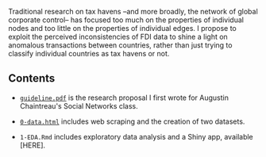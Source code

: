 
Traditional research on tax havens –and more broadly, the network of global corporate control– has focused too much on the properties of individual nodes and too little on the properties of individual edges. I propose to exploit the perceived inconsistencies of FDI data to shine a light on anomalous transactions between countries, rather than just trying to classify individual countries as tax havens or not.

## Contents

- [`guideline.pdf`](https://acastroaraujo.github.io/TaxHavens/guideline.pdf) is the research proposal I first wrote for Augustin Chaintreau's Social Networks class.

- [`0-data.html`](https://acastroaraujo.github.io/TaxHavens/0-data.html) includes web scraping and the creation of two datasets.

- `1-EDA.Rmd` includes exploratory data analysis and a Shiny app, available [HERE].